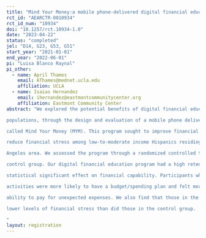 ```yaml
---
title: "Mind Your Money:a mobile phone-delivered digital financial education program for Hispanics"
rct_id: "AEARCTR-0010934"
rct_id_num: "10934"
doi: "10.1257/rct.10934-1.0"
date: "2023-04-22"
status: "completed"
jel: "D14, G23, G53, G51"
start_year: "2021-01-01"
end_year: "2022-06-01"
pi: "Luisa Blanco Raynal"
pi_other:
  - name: April Thames
    email: AThames@mednet.ucla.edu
    affiliation: UCLA
  - name: Isaias Hernandez
    email: ihernandez@eastmontcommunitycenter.org
    affiliation: Eastmont Community Center
abstract: "We explored the potential benefits of digital financial education programs among Hispanic
populations, through the design and evaluation of a mobile phone delivered digital program
called Mind Your Money (MYM). This program sought to improve financial capability and
reduce financial stress among low-to-moderate income Hispanics residing in the Greater Los
Angeles area. We assessed the program through a randomized controlled trial with a wait-list
control group. Our digital financial education program had a high retention rate and a positive
statistical significant effect on financial capability. Participants who completed program
activities were more likely to have a budget/spending plan and felt more confident about their
ability to pay for unexpected expenses. We also find that those in the treatment group show
lower levels of financial stress than did those in the control group.
"
layout: registration
---
```


